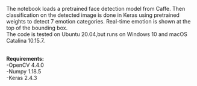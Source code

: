 The notebook loads a pretrained face detection model from Caffe. Then classification on the detected image is done in Keras using pretrained weights to detect 7 emotion categories. Real-time emotion is shown at the top of the bounding box.<br/>
The code is tested on Ubuntu 20.04,but runs on Windows 10 and macOS Catalina 10.15.7.<br/><br/>

<b>Requirements:</b><br/>
-OpenCV 4.4.0<br/>
-Numpy 1.18.5<br/>
-Keras 2.4.3
